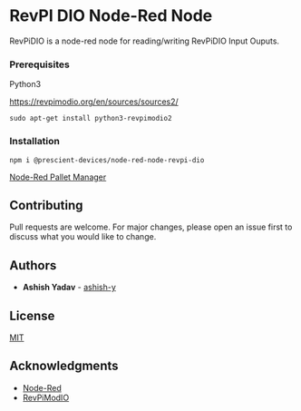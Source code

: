# RevPI DIO Node-Red Node

RevPiDIO is a node-red node for reading/writing RevPiDIO Input Ouputs.

### Prerequisites

Python3

https://revpimodio.org/en/sources/sources2/

```
sudo apt-get install python3-revpimodio2
```

### Installation

```
npm i @prescient-devices/node-red-node-revpi-dio
```

[Node-Red Pallet Manager](https://nodered.org/docs/user-guide/editor/palette/manager)

## Contributing

Pull requests are welcome. For major changes, please open an issue first to discuss what you would like to change.

## Authors

- **Ashish Yadav** - [ashish-y](https://github.com/ashish-y)

## License

[MIT](https://choosealicense.com/licenses/mit/)

## Acknowledgments

- [Node-Red](https://nodered.org/)
- [RevPiModIO](https://revpimodio.org/en/homepage/)
